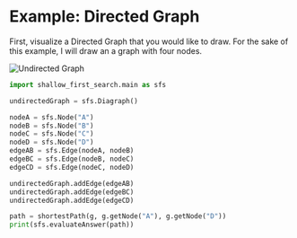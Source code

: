 # Example: Directed Graph

First, visualize a Directed Graph that you would like to draw. For the sake of this example, I will draw an a graph with four nodes.

![Undirected Graph](https://i.ibb.co/r3p1h5R/shallow-First-Image2.png)

```Python
import shallow_first_search.main as sfs

undirectedGraph = sfs.Diagraph()

nodeA = sfs.Node("A")
nodeB = sfs.Node("B")
nodeC = sfs.Node("C")
nodeD = sfs.Node("D")
edgeAB = sfs.Edge(nodeA, nodeB)
edgeBC = sfs.Edge(nodeB, nodeC)
edgeCD = sfs.Edge(nodeC, nodeD)

undirectedGraph.addEdge(edgeAB)
undirectedGraph.addEdge(edgeBC)
undirectedGraph.addEdge(edgeCD)

path = shortestPath(g, g.getNode("A"), g.getNode("D"))
print(sfs.evaluateAnswer(path))
```
